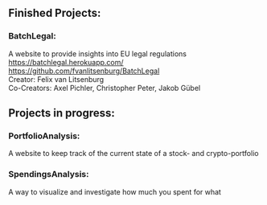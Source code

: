## Finished Projects:
### BatchLegal:
A website to provide insights into EU legal regulations <br />
https://batchlegal.herokuapp.com/ <br />
https://github.com/fvanlitsenburg/BatchLegal <br />
Creator: Felix van Litsenburg <br />
Co-Creators: Axel Pichler, Christopher Peter, Jakob Gübel 


## Projects in progress:
### PortfolioAnalysis:
A website to keep track of the current state of a stock- and crypto-portfolio

### SpendingsAnalysis:
A way to visualize and investigate how much you spent for what
